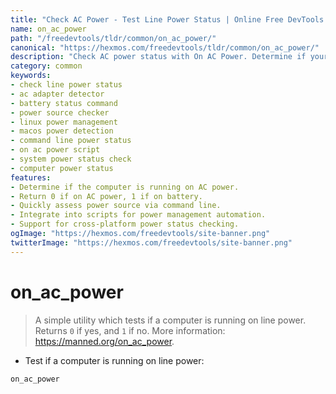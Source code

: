 ```yaml
---
title: "Check AC Power - Test Line Power Status | Online Free DevTools by Hexmos"
name: on_ac_power
path: "/freedevtools/tldr/common/on_ac_power/"
canonical: "https://hexmos.com/freedevtools/tldr/common/on_ac_power/"
description: "Check AC power status with On AC Power. Determine if your computer is running on battery or line power. Free online tool, no registration required."
category: common
keywords:
- check line power status
- ac adapter detector
- battery status command
- power source checker
- linux power management
- macos power detection
- command line power status
- on ac power script
- system power status check
- computer power status
features:
- Determine if the computer is running on AC power.
- Return 0 if on AC power, 1 if on battery.
- Quickly assess power source via command line.
- Integrate into scripts for power management automation.
- Support for cross-platform power status checking.
ogImage: "https://hexmos.com/freedevtools/site-banner.png"
twitterImage: "https://hexmos.com/freedevtools/site-banner.png"
---
```


# on_ac_power

> A simple utility which tests if a computer is running on line power.
> Returns `0` if yes, and `1` if no.
> More information: <https://manned.org/on_ac_power>.

- Test if a computer is running on line power:

`on_ac_power`
